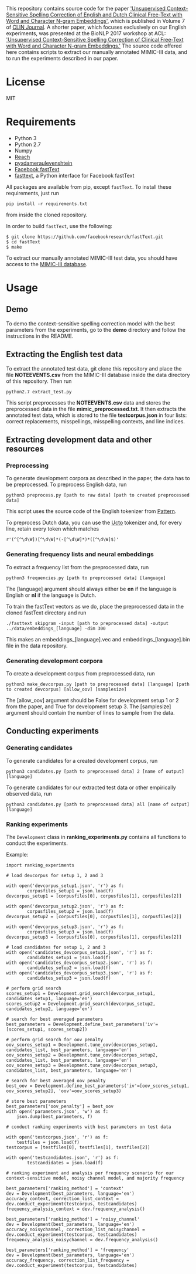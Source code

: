 This repository contains source code for the paper ['Unsupervised Context-Sensitive Spelling Correction of English and Dutch Clinical Free-Text with Word and Character N-gram Embeddings'](http://www.clinjournal.org/sites/clinjournal.org/files/03.unsupervised-context-sensitive_0.pdf), which is published in Volume 7 of [CLIN Journal](http://www.clinjournal.org/biblio/volume). A shorter paper, which focuses exclusively on our English experiments, was presented at the BioNLP 2017 workshop at ACL: ['Unsupervised Context-Sensitive Spelling Correction of Clinical Free-Text with Word and Character N-gram Embeddings.'](http://www.aclweb.org/anthology/W17-2317) The source code offered here contains scripts to extract our manually annotated MIMIC-III data, and to
run the experiments described in our paper.

# License

MIT

# Requirements

* Python 3
* Python 2.7
* Numpy
* [Reach](https://github.com/stephantul/reach)
* [pyxdameraulevenshtein](https://github.com/gfairchild/pyxDamerauLevenshtein)
* [Facebook fastText](https://github.com/facebookresearch/fastText)
* [fasttext](https://github.com/salestock/fastText.py), a Python interface for Facebook fastText

All packages are available from pip, except ```fastText```. To install these requirements, just run

```pip install -r requirements.txt```

from inside the cloned repository.

In order to build ```fastText```, use the following:

```
$ git clone https://github.com/facebookresearch/fastText.git
$ cd fastText
$ make
```

To extract our manually annotated MIMIC-III test data, you should have access to the [MIMIC-III database](https://mimic.physionet.org).

# Usage

## Demo

To demo the context-sensitive spelling correction model with the best parameters from the experiments,
go to the **demo** directory and follow the instructions in the README.

## Extracting the English test data

To extract the annotated test data, git clone this repository and place the file **NOTEEVENTS.csv** from the MIMIC-III database inside the data directory of this repository. 
Then run 

```python2.7 extract_test.py```

This script preprocesses the **NOTEEVENTS.csv** data and stores the preprocessed data in the file **mimic_preprocessed.txt**. It then extracts the annotated 
test data, which is stored to the file **testcorpus.json** in four lists: correct replacements, misspellings, misspelling contexts, and line indices.

## Extracting development data and other resources

### Preprocessing

To generate development corpora as described in the paper, the data has to be preprocessed. To preprocess English data, run

```python3 preprocess.py [path to raw data] [path to created preprocessed data]```

This script uses the source code of the English tokenizer from [Pattern](https://github.com/clips/pattern). 

To preprocess Dutch data, you can use the [Ucto](https://languagemachines.github.io/ucto/) tokenizer and, for every line, retain every token which 
matches 

```r'(^[^\d\W])[^\d\W]*(-[^\d\W]*)*([^\d\W]$)'```

### Generating frequency lists and neural embeddings

To extract a frequency list from the preprocessed data, run

```python3 frequencies.py [path to preprocessed data] [language]```

The [language] argument should always either be **en** if the language is English or **nl** if the language is Dutch. 

To train the fastText vectors as we do, place the preprocessed data in the cloned fastText directory and run

```./fasttext skipgram -input [path to preprocessed data] -output ../data/embeddings_[language] -dim 300```

This makes an embeddings_[language].vec and embeddings_[language].bin file in the data repository.

### Generating development corpora

To create a development corpus from preprocessed data, run

```python3 make_devcorpus.py [path to preprocessed data] [language] [path to created devcorpus] [allow_oov] [samplesize]```

The [allow_oov] argument should be False for development setup 1 or 2 from the paper, and True for development setup 3. 
The [samplesize] argument should contain the number of lines to sample from the data.

## Conducting experiments

### Generating candidates

To generate candidates for a created development corpus, run

```python3 candidates.py [path to preprocessed data] 2 [name of output] [language]```

To generate candidates for our extracted test data or other empirically observed data, run

```python3 candidates.py [path to preprocessed data] all [name of output] [language]```

### Ranking experiments

The ```Development``` class in **ranking_experiments.py** contains all functions to conduct the experiments. 

Example:

```
import ranking_experiments

# load devcorpus for setup 1, 2 and 3

with open('devcorpus_setup1.json', 'r') as f:
        corpusfiles_setup1 = json.load(f)
devcorpus_setup1 = [corpusfiles[0], corpusfiles[1], corpusfiles[2]]

with open('devcorpus_setup2.json', 'r') as f:
        corpusfiles_setup2 = json.load(f)
devcorpus_setup2 = [corpusfiles[0], corpusfiles[1], corpusfiles[2]]

with open('devcorpus_setup3.json', 'r') as f:
        corpusfiles_setup3 = json.load(f)
devcorpus_setup3 = [corpusfiles[0], corpusfiles[1], corpusfiles[2]]

# load candidates for setup 1, 2 and 3
with open('candidates_devcorpus_setup1.json', 'r') as f:
        candidates_setup1 = json.load(f)
with open('candidates_devcorpus_setup2.json', 'r') as f:
        candidates_setup2 = json.load(f)
with open('candidates_devcorpus_setup3.json', 'r') as f:
        candidates_setup3 = json.load(f)

# perform grid search
scores_setup1 = Development.grid_search(devcorpus_setup1, candidates_setup1, language='en')
scores_setup2 = Development.grid_search(devcorpus_setup2, candidates_setup2, language='en')

# search for best averaged parameters
best_parameters = Development.define_best_parameters('iv'=[scores_setup1, scores_setup2])

# perform grid search for oov penalty
oov_scores_setup1 = Development.tune_oov(devcorpus_setup1, candidates_list, best_parameters, language='en')
oov_scores_setup2 = Development.tune_oov(devcorpus_setup2, candidates_list, best_parameters, language='en')
oov_scores_setup3 = Development.tune_oov(devcorpus_setup3, candidates_list, best_parameters, language='en')

# search for best averaged oov penalty
best_oov = Development.define_best_parameters('iv'=[oov_scores_setup1, oov_scores_setup2], 'oov'=oov_scores_setup3)

# store best parameters
best_parameters['oov_penalty'] = best_oov
with open('parameters.json', 'w') as f:
	json.dump(best_parameters, f)

# conduct ranking experiments with best parameters on test data

with open('testcorpus.json', 'r') as f:
	testfiles = json.load(f)
testcorpus = [testfiles[0], testfiles[1], testfiles[2]]

with open('testcandidates.json', 'r') as f:
        testcandidates = json.load(f)

# ranking experiment and analysis per frequency scenario for our context-sensitive model, noisy channel model, and majority frequency

best_parameters['ranking_method'] = 'context'
dev = Development(best_parameters, language='en')
accuracy_context, correction_list_context = dev.conduct_experiment(testcorpus, testcandidates)
frequency_analysis_context = dev.frequency_analysis()

best_parameters['ranking_method'] = 'noisy_channel'
dev = Development(best_parameters, language='en')
accuracy_noisychannel, correction_list_noisychannel = dev.conduct_experiment(testcorpus, testcandidates)
frequency_analysis_noisychannel = dev.frequency_analysis()

best_parameters['ranking_method'] = 'frequency'
dev = Development(best_parameters, language='en')
accuracy_frequency, correction_list_frequency = dev.conduct_experiment(testcorpus, testcandidates)
```












